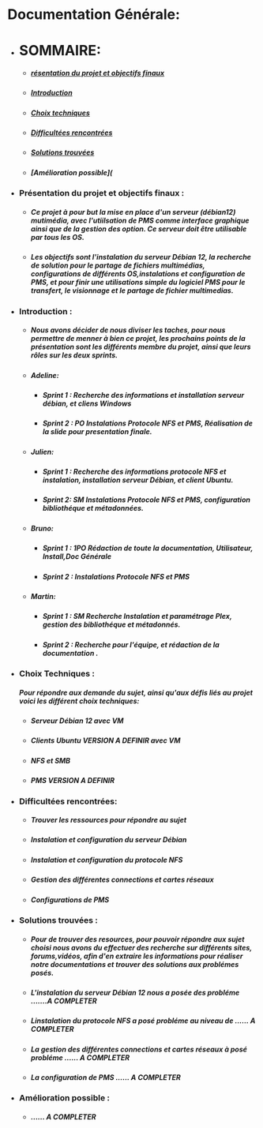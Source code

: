 # **Documentation Générale:**

* # **SOMMAIRE:**
  * ##### [résentation du projet et objectifs finaux](https://github.com/WildCodeSchool/TSSR-2409-P1-G4-Serveur-de-contenus-multimedia/blob/main/FINAL%20DOCUMENTATION%20GENERALE.md#introduction-)
  * ##### [Introduction](https://github.com/WildCodeSchool/TSSR-2409-P1-G4-Serveur-de-contenus-multimedia/blob/main/FINAL%20DOCUMENTATION%20GENERALE.md#choix-techniques-)
  * ##### [Choix techniques](https://github.com/WildCodeSchool/TSSR-2409-P1-G4-Serveur-de-contenus-multimedia/blob/main/FINAL%20DOCUMENTATION%20GENERALE.md#difficult%C3%A9es-rencontr%C3%A9es-1)
  * ##### [Difficultées rencontrées](https://github.com/WildCodeSchool/TSSR-2409-P1-G4-Serveur-de-contenus-multimedia/blob/main/FINAL%20DOCUMENTATION%20GENERALE.md#solutions-trouv%C3%A9es-)
  * ##### [Solutions trouvées](https://github.com/WildCodeSchool/TSSR-2409-P1-G4-Serveur-de-contenus-multimedia/blob/main/FINAL%20DOCUMENTATION%20GENERALE.md#am%C3%A9lioration-possible-)
  * ##### [Amélioration possible](
* ### **Présentation du projet et objectifs finaux :**

  * ##### Ce **projet** à pour but la mise en place d'un **serveur** (_débian12_) mutimédia, avec l'utiilsation de **PMS** comme interface graphique ainsi que de la gestion des option. Ce serveur doit être **utilisable par tous les OS**.
  * ##### Les **objectifs** sont l'instalation du serveur **Débian 12**, **la recherche de solution** pour le partage de fichiers   multimédias, **configurations** de différents **OS**,instalations et configuration de **PMS**, et pour finir une **utilisations simple** du logiciel PMS pour le **transfert**, le **visionnage** et le **partage** de fichier multimedias.
 * ### **Introduction :**
   * ##### Nous avons décider de nous **diviser les taches**, pour nous permettre de menner à bien ce projet, les prochains points de la présentation sont les différents **membre du projet**, ainsi que leurs **rôles** sur les deux sprints. 
   * ##### **Adeline**:
     *  ##### **Sprint 1** : Recherche des informations et installation serveur débian, et cliens Windows        
      * ##### **Sprint 2** : PO Instalations Protocole NFS et PMS, Réalisation de la slide pour presentation finale. 
   * ##### **Julien:** 
     * ##### **Sprint 1** : Recherche des informations protocole NFS et instalation, installation serveur Débian, et 	client Ubuntu. 
      * ##### **Sprint 2**: SM Instalations Protocole NFS et PMS, configuration bibliothéque et métadonnées.
   * ##### **Bruno:** 
     * ##### **Sprint 1** : 1PO Rédaction de toute la documentation, Utilisateur, Install,Doc Générale
     * ##### **Sprint 2** : Instalations Protocole NFS et PMS
   * ##### **Martin:** 
     * ##### **Sprint 1** :  SM Recherche Instalation et paramétrage Plex, gestion des bibliothéque et métadonnés. 
     * ##### **Sprint 2** : Recherche pour l'équipe, et rédaction de la documentation .
 * ### **Choix Techniques :**
 
   ##### Pour répondre aux demande du sujet, ainsi qu'aux défis liés au projet voici les différent choix techniques:
   * ##### Serveur Débian 12 avec VM
   * ##### Clients Ubuntu **VERSION A DEFINIR** avec VM
   * ##### NFS et SMB
   * ##### PMS **VERSION A DEFINIR**
  

* ### **Difficultées rencontrées:**
  * ##### Trouver les **ressources** pour répondre au **sujet**
  * ##### Instalation et configuration du serveur **Débian**
  * ##### Instalation et configuration du protocole **NFS**
  * ##### Gestion des différentes **connections et cartes réseaux**
  * ##### Configurations de **PMS**
  
* ### **Solutions trouvées :**
  * ##### Pour de trouver des resources, pour pouvoir répondre aux sujet choisi nous avons du effectuer des recherche sur différents sites, forums,vidéos, afin d'en extraire les informations pour réaliser notre documentations et trouver des solutions aux problémes posés.
  * ##### L'instalation du serveur Débian 12 nous a posée des probléme **.......A COMPLETER**
  * ##### Linstalation du protocole NFS a posé probléme au niveau de **...... A COMPLETER**
  * ##### La gestion des différentes connections et cartes réseaux à posé probléme **...... A COMPLETER**
  * ##### La configuration de PMS **...... A COMPLETER**
 * ### **Amélioration possible :**
   * ##### **...... A COMPLETER**
